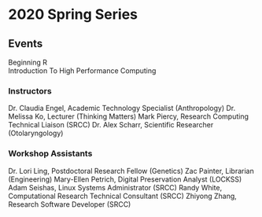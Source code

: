 # 2020 Spring Series

## Events   
Beginning R   
Introduction To High Performance Computing   

### Instructors

Dr. Claudia Engel, Academic Technology Specialist (Anthropology)
Dr. Melissa Ko, Lecturer (Thinking Matters)
Mark Piercy, Research Computing Technical Liaison (SRCC)
Dr. Alex Scharr, Scientific Researcher (Otolaryngology) 


### Workshop Assistants

Dr. Lori Ling, Postdoctoral Research Fellow (Genetics)
Zac Painter, Librarian (Engineering)
Mary-Ellen Petrich, Digital Preservation Analyst (LOCKSS)
Adam Seishas, Linux Systems Administrator (SRCC)
Randy White, Computational Research Technical Consultant (SRCC)
Zhiyong Zhang, Research Software Developer (SRCC)
